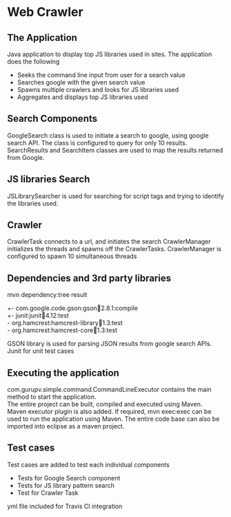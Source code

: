 # Web Crawler


## The Application
Java application to display top JS libraries used in sites. 
The application does the following
* Seeks the command line input from user for a search value
* Searches google with the given search value
* Spawns multiple crawlers and looks for JS libraries used
* Aggregates and displays top JS libraries used

## Search Components
GoogleSearch class is used to initiate a search to google, using google search API. The class is configured to query for only 10 results.  
SearchResults and SearchItem classes are used to map the results returned from Google.

## JS libraries Search
JSLibrarySearcher is used for searching for script tags and trying to identify the libraries used.

## Crawler
CrawlerTask connects to a url, and initiates the search
CrawlerManager initializes the threads and spawns off the CrawlerTasks. CrawlerManager is configured to spawn 10 simultaneous threads


## Dependencies and 3rd party libraries
mvn dependency:tree result  

 +- com.google.code.gson:gson:jar:2.8.1:compile  
 +- junit:junit:jar:4.12:test  
 \- org.hamcrest:hamcrest-library:jar:1.3:test  
    \- org.hamcrest:hamcrest-core:jar:1.3:test  

GSON library is used for parsing JSON results from google search APIs.  
Junit for unit test cases  

## Executing the application
com.gurupv.simple.command.CommandLineExecutor contains the main method to start the application.  
The entire project can be built, compiled and executed using Maven.  
Maven executor plugin is also added. If required, mvn exec:exec can be used to run the application using Maven. 
The entire code base can also be imported into eclipse as a maven project.

## Test cases
Test cases are added to test each individual components
* Tests for Google Search component
* Tests for JS library pattern search
* Test for Crawler Task

yml file included for Travis CI integration
